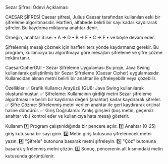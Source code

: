 Sezar Şifresi Ödevi Açıklaması

CAESAR ŞİFRESİ
Caesar şifresi, Julius Caesar tarafından kullanılan eski bir şifreleme algoritmasıdır. Harfleri,
alfabede belirli bir sayı kadar kaydırarak şifreler. Bu kaydırma miktarına anahtar denir.

Örneğin, anahtar 3 ise:
• A → D
• B → E
• C → F
• ve böyle devam eder.

Şifrelenmiş mesajı çözmek için harfleri ters yönde kaydırmanız gerekir. Bu program,
kullanıcıya bu algoritmaya göre mesajları şifreleme ve şifre çözme imkânı tanır. 

CaesarCipherGUI - Sezar Şifreleme Uygulaması
Bu proje, Java Swing kullanılarak geliştirilmiş bir Sezar Şifreleme (Caesar Cipher) uygulamasıdır. Kullanıcıdan alınan metni belirli bir anahtar ile şifreleyebilir veya çözebilir.

Özellikler
✅ Grafik Kullanıcı Arayüzü (GUI): Java Swing kullanılarak oluşturulmuştur.
✅ Şifreleme: Kullanıcının girdiği metni Sezar şifreleme algoritması ile belirli bir kaydırma değeri (anahtar) kadar kaydırarak şifreler.
✅ Şifre Çözme: Şifrelenmiş metni verilen anahtar ile geri kaydırarak orijinal haline döndürür.
✅ Giriş Doğrulama: Yanlış girişleri (boş metin, geçersiz anahtar vb.) kontrol eder ve kullanıcıya hata mesajı gösterir.

Kullanım
1️⃣ Program çalıştırıldığında bir pencere açılır.
2️⃣ Anahtar (0-25) giriş kutusuna bir sayı girin.
3️⃣ Metin giriş kutusuna şifrelenecek metni yazın.
4️⃣ "Şifrele" butonuna basarak metni şifreleyin.
5️⃣ "Çöz" butonuna basarak şifrelenmiş metni çözün.
6️⃣ Sonuç, pencerenin alt kısmındaki metin kutusunda görüntülenir.
